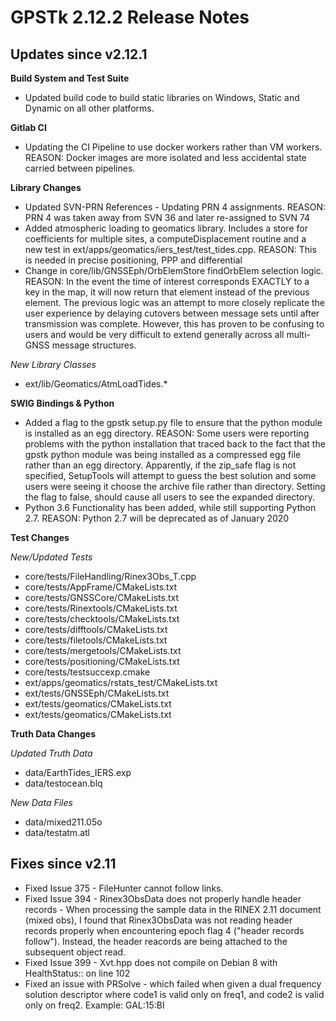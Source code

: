 GPSTk 2.12.2 Release Notes
========================

Updates since v2.12.1
---------------------

**Build System and Test Suite**
 * Updated build code to build static libraries on Windows, Static and Dynamic on all other platforms.

**Gitlab CI**
 * Updating the CI Pipeline to use docker workers rather than VM workers. REASON: Docker images are more isolated and less accidental state carried between pipelines.


**Library Changes**
 * Updated SVN-PRN References - Updating PRN 4 assignments. REASON: PRN 4 was taken away from SVN 36 and later re-assigned to SVN 74
 * Added atmospheric loading to geomatics library. Includes a store for coefficients for multiple sites, a computeDisplacement routine and a new test in ext/apps/geomatics/iers_test/test_tides.cpp. REASON: This is needed in precise positioning, PPP and differential
 * Change in core/lib/GNSSEph/OrbElemStore findOrbElem selection logic. REASON: In the event the time of interest corresponds EXACTLY to a key in the map, it will now return that element instead of the previous element.   The previous logic was an attempt to more closely replicate the user experience by delaying cutovers between message sets until after transmission was complete.   However, this has proven to be confusing to users and would be very difficult to extend generally across all multi-GNSS message structures.

*New Library Classes*
 * ext/lib/Geomatics/AtmLoadTides.*

**SWIG Bindings & Python**
 * Added a flag to the gpstk setup.py file to ensure that the python module is installed as an egg directory. REASON: Some users were reporting problems with the python installation that traced back to the fact that the gpstk python module was being installed as a compressed egg file rather than an egg directory. Apparently, if the zip_safe flag is not specified, SetupTools will attempt to guess the best solution and some users were seeing it choose the archive file rather than directory. Setting the flag to false, should cause all users to see the expanded directory.
 * Python 3.6 Functionality has been added, while still supporting Python 2.7. REASON: Python 2.7 will be deprecated as of January 2020


**Test Changes**

*New/Updated Tests*
 * core/tests/FileHandling/Rinex3Obs_T.cpp
 * core/tests/AppFrame/CMakeLists.txt
 * core/tests/GNSSCore/CMakeLists.txt
 * core/tests/Rinextools/CMakeLists.txt
 * core/tests/checktools/CMakeLists.txt
 * core/tests/difftools/CMakeLists.txt
 * core/tests/filetools/CMakeLists.txt
 * core/tests/mergetools/CMakeLists.txt
 * core/tests/positioning/CMakeLists.txt
 * core/tests/testsuccexp.cmake
 * ext/apps/geomatics/rstats_test/CMakeLists.txt
 * ext/tests/GNSSEph/CMakeLists.txt
 * ext/tests/geomatics/CMakeLists.txt
 * ext/tests/geomatics/CMakeLists.txt


**Truth Data Changes**

*Updated Truth Data*
 * data/EarthTides_IERS.exp
 * data/testocean.blq

*New Data Files*
 * data/mixed211.05o
 * data/testatm.atl


Fixes since v2.11
--------------------
 * Fixed Issue 375 - FileHunter cannot follow links.
 * Fixed Issue 394 - Rinex3ObsData does not properly handle header records - When processing the sample data in the RINEX 2.11 document (mixed obs), I found that Rinex3ObsData was not reading header records properly when encountering epoch flag 4 ("header records follow").  Instead, the header reacords are being attached to the subsequent object read.
 * Fixed Issue 399 - Xvt.hpp does not compile on Debian 8 with HealthStatus:: on line 102
 * Fixed an issue with PRSolve - which failed when given a dual frequency solution descriptor where code1 is valid only on freq1, and code2 is valid only on freq2. Example: GAL:15:BI
